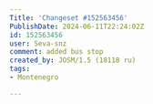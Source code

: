 ```yaml
---
Title: 'Changeset #152563456'
PublishDate: 2024-06-11T22:24:02Z
id: 152563456
user: Seva-snz
comment: added bus stop
created_by: JOSM/1.5 (18118 ru)
tags:
- Montenegro

---
```

